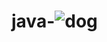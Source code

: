 # java-![dog](https://user-images.githubusercontent.com/114667272/193248371-4ac8e2c0-c16c-4339-9b32-b9ae3da5e399.jpeg)
